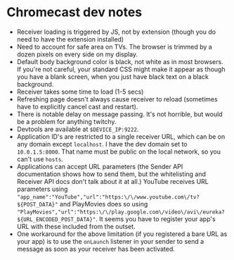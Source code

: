 Chromecast dev notes
====================

* Receiver loading is triggered by JS, not by extension (though you do need to have the extension installed)
* Need to account for safe area on TVs. The browser is trimmed by a dozen pixels on every side on my display.
* Default body background color is black, not white as in most browsers. If you're not careful, your standard CSS might make it appear as though you have a blank screen, when you just have black text on a black background.
* Receiver takes some time to load (1-5 secs)
* Refreshing page doesn't always cause receiver to reload (sometimes have to explicitly cancel cast and restart).
* There is notable delay on message passing. It's not horrible, but would be a problem for anything twitchy.
* Devtools are available at `$DEVICE_IP:9222`.
* Application ID's are restricted to a single receiver URL, which can be on any domain except `localhost`. I have the dev domain set to `10.0.1.5:8000`.  That name must be public on the local network, so you can't use `hosts`. 
* Applications can accept URL parameters (the Sender API documentation shows how to send them, but the whitelisting and Receiver API docs don't talk about it at all.) YouTube receives URL parameters using `"app_name":"YouTube","url":"https:\/\/www.youtube.com\/tv?${POST_DATA}"` and PlayMovies does so using `"PlayMovies","url":"https:\/\/play.google.com\/video\/avi\/eureka?${URL_ENCODED_POST_DATA}"`. It seems you have to register your app's URL with these included from the outset.
* One workaround for the above limitation (if you registered a bare URL as your app) is to use the `onLaunch` listener in your sender to send a message as soon as your receiver has been activated.
